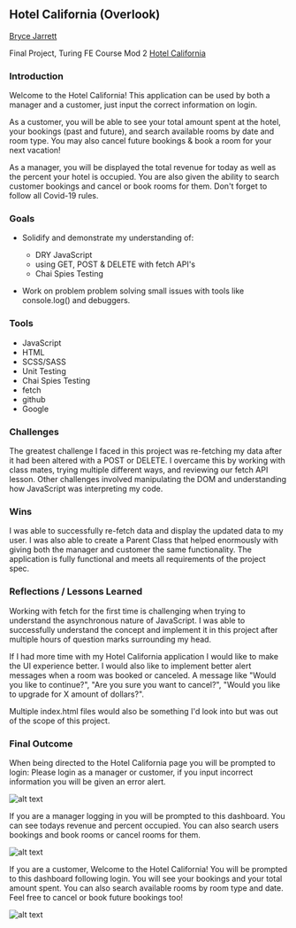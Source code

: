 ## Hotel California (Overlook)
[Bryce Jarrett](https://github.com/brycemara)

Final Project, Turing FE Course Mod 2
[Hotel California](https://brycemara.github.io/overlook/)

### Introduction
Welcome to the Hotel California! This application can be used by both a manager and a customer, just input the correct information on login.

As a customer, you will be able to see your total amount spent at the hotel, your bookings (past and future), and search available rooms by date and room type. You may also cancel future bookings & book a room for your next vacation!

As a manager, you will be displayed the total revenue for today as well as the percent your hotel is occupied. You are also given the ability to search customer bookings and cancel or book rooms for them. Don't forget to follow all Covid-19 rules.

### Goals
- Solidify and demonstrate my understanding of:
  - DRY JavaScript
  - using GET, POST & DELETE with fetch API's
  - Chai Spies Testing

- Work on problem problem solving small issues with tools like console.log() and debuggers.


### Tools
- JavaScript
- HTML
- SCSS/SASS
- Unit Testing
- Chai Spies Testing
- fetch
- github
- Google

### Challenges
The greatest challenge I faced in this project was re-fetching my data after it had been altered with a POST or DELETE. I overcame this by working with class mates, trying multiple different ways, and reviewing our fetch API lesson.
Other challenges involved manipulating the DOM and understanding how JavaScript was interpreting my code.

### Wins
I was able to successfully re-fetch data and display the updated data to my user. I was also able to create a Parent Class that helped enormously with giving both the manager and customer the same functionality.
The application is fully functional and meets all requirements of the project spec.

### Reflections / Lessons Learned
Working with fetch for the first time is challenging when trying to understand the asynchronous nature of JavaScript. I was able to successfully understand the concept and implement it in this project after multiple hours of question marks surrounding my head.

If I had more time with my Hotel California application I would like to make the UI experience better. I would also like to implement better alert messages when a room was booked or canceled. A message like "Would you like to continue?", "Are you sure you want to cancel?", "Would you like to upgrade for X amount of dollars?".

Multiple index.html files would also be something I'd look into but was out of the scope of this project.  

### Final Outcome
When being directed to the Hotel California page you will be prompted to login:
Please login as a manager or customer, if you input incorrect information you will be given an error alert.

![alt text](https://media.giphy.com/media/speYkOZ1ecaciCQwYe/giphy.gif)


If you are a manager logging in you will be prompted to this dashboard. You can see todays revenue and percent occupied. You can also search users bookings and book rooms or cancel rooms for them.

![alt text](https://media.giphy.com/media/j4iDDxC4WQ0WAlJw6W/giphy.gif)


If you are a customer, Welcome to the Hotel California! You will be prompted to this dashboard following login. You will see your bookings and your total amount spent. You can also search available rooms by room type and date. Feel free to cancel or book future bookings too!

![alt text](https://media.giphy.com/media/YDUHHLMqctrg8UQ3DS/giphy.gif)
